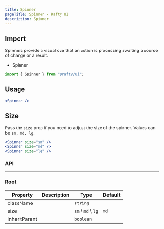 ```yaml
---
title: Spinner
pageTitle: Spinner - Rafty UI
description: Spinner
---
```


## Import

Spinners provide a visual cue that an action is processing awaiting a course of change or a result.

- Spinner

```jsx
import { Spinner } from "@rafty/ui";
```

## Usage

```jsx
<Spinner />
```

## Size

Pass the `size` prop if you need to adjust the size of the spinner. Values can be `sm, md, lg`.

```jsx
<Spinner size="sm" />
<Spinner size="md" />
<Spinner size="lg" />
```

### API

---

### Root

| Property      | Description | Type               | Default |
| ------------- | ----------- | ------------------ | ------- |
| className     |             | `string`           |         |
| size          |             | `sm` \ `md` \ `lg` | `md`    |
| inheritParent |             | `boolean`          |         |
